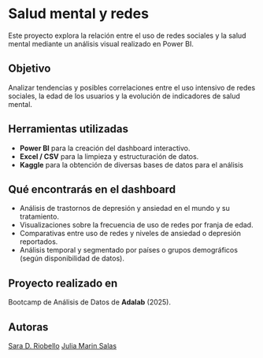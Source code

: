 # Salud mental y redes

Este proyecto explora la relación entre el uso de redes sociales y la salud mental mediante un análisis visual realizado en Power BI.

## Objetivo
Analizar tendencias y posibles correlaciones entre el uso intensivo de redes sociales, la edad de los usuarios y la evolución de indicadores de salud mental.

## Herramientas utilizadas
- **Power BI** para la creación del dashboard interactivo.
- **Excel / CSV** para la limpieza y estructuración de datos.
- **Kaggle** para la obtención de diversas bases de datos para el análisis

## Qué encontrarás en el dashboard
- Análisis de trastornos de depresión y ansiedad en el mundo y su tratamiento.
- Visualizaciones sobre la frecuencia de uso de redes por franja de edad.
- Comparativas entre uso de redes y niveles de ansiedad o depresión reportados.
- Análisis temporal y segmentado por países o grupos demográficos (según disponibilidad de datos).

## Proyecto realizado en
Bootcamp de Análisis de Datos de **Adalab** (2025).

## Autoras
[Sara D. Riobello](https://www.linkedin.com/in/sara-d-26261554/)
[Julia Marin Salas](https://www.linkedin.com/in/julia-mar%C3%ADn-salas-b20167309/)

